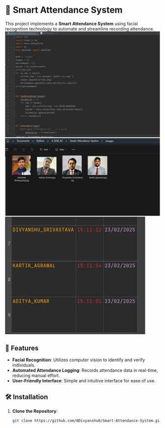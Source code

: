 # 📸 Smart Attendance System

This project implements a **Smart Attendance System** using facial recognition technology to automate and streamline recording attendance.
![Project Code ](demo_pics/SAS_Code.png)
![Database Image](demo_pics/SAS__Database_Images.png)
![Attendacne_Sheet](demo_pics/SAS_Attendance_Sheet.png)


## 🚀 Features

- **Facial Recognition**: Utilizes computer vision to identify and verify individuals.
- **Automated Attendance Logging**: Records attendance data in real-time, reducing manual effort.
- **User-Friendly Interface**: Simple and intuitive interface for ease of use.

## 🛠️ Installation

1. **Clone the Repository**:
   ```bash
   git clone https://github.com/0Divyanshu0/Smart-Attendance-System.git
